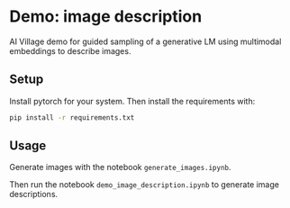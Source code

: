 # Demo: image description

AI Village demo for guided sampling of a generative LM using multimodal embeddings to describe images.

## Setup

Install pytorch for your system. Then install the requirements with:
```bash 
pip install -r requirements.txt
``` 

## Usage

Generate images with the notebook `generate_images.ipynb`.

Then run the notebook `demo_image_description.ipynb` to generate image descriptions.